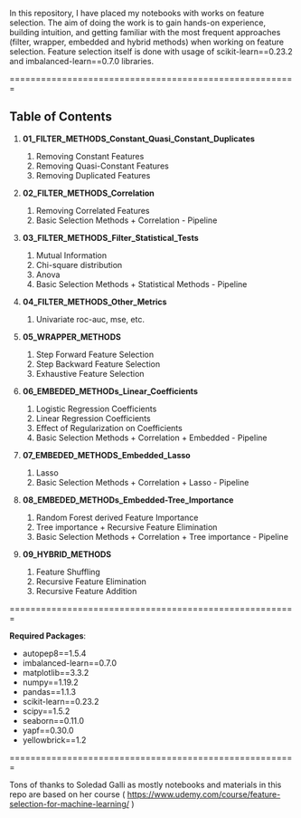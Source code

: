 In this repository, I have placed my notebooks with works on feature selection. The aim of doing the work is to gain hands-on experience, building intuition, and getting familiar with the most frequent approaches (filter, wrapper, embedded and hybrid methods) when working on feature selection. Feature selection itself is done with usage of scikit-learn==0.23.2 and imbalanced-learn==0.7.0 libraries.

=======================================================

## Table of Contents

1. **01_FILTER_METHODS_Constant_Quasi_Constant_Duplicates**
	1. Removing Constant Features
	2. Removing Quasi-Constant Features
	3. Removing Duplicated Features

2. **02_FILTER_METHODS_Correlation**
	1. Removing Correlated Features 
	2. Basic Selection Methods + Correlation - Pipeline

3. **03_FILTER_METHODS_Filter_Statistical_Tests**
	1. Mutual Information
	2. Chi-square distribution
	3. Anova
	4. Basic Selection Methods + Statistical Methods - Pipeline

4. **04_FILTER_METHODS_Other_Metrics**
	1. Univariate roc-auc, mse, etc.

5. **05_WRAPPER_METHODS**
	1. Step Forward Feature Selection
	2. Step Backward Feature Selection
	3. Exhaustive Feature Selection

6. **06_EMBEDED_METHODs_Linear_Coefficients**
	1. Logistic Regression Coefficients
	2. Linear Regression Coefficients
	3. Effect of Regularization on Coefficients
	4. Basic Selection Methods + Correlation + Embedded - Pipeline 

7. **07_EMBEDED_METHODS_Embedded_Lasso**
	1. Lasso 
	2. Basic Selection Methods + Correlation + Lasso - Pipeline 

8. **08_EMBEDED_METHODs_Embedded-Tree_Importance**
	1. Random Forest derived Feature Importance
	2. Tree importance + Recursive Feature Elimination
	3. Basic Selection Methods + Correlation + Tree importance - Pipeline

9. **09_HYBRID_METHODS**
	1. Feature Shuffling
	2. Recursive Feature Elimination
	3. Recursive Feature Addition

=======================================================

**Required Packages**:
- autopep8==1.5.4
- imbalanced-learn==0.7.0
- matplotlib==3.3.2
- numpy==1.19.2
- pandas==1.1.3
- scikit-learn==0.23.2
- scipy==1.5.2
- seaborn==0.11.0
- yapf==0.30.0
- yellowbrick==1.2

=======================================================

Tons of thanks to Soledad Galli as mostly notebooks and materials in this repo are based on her course ( 
https://www.udemy.com/course/feature-selection-for-machine-learning/ )
